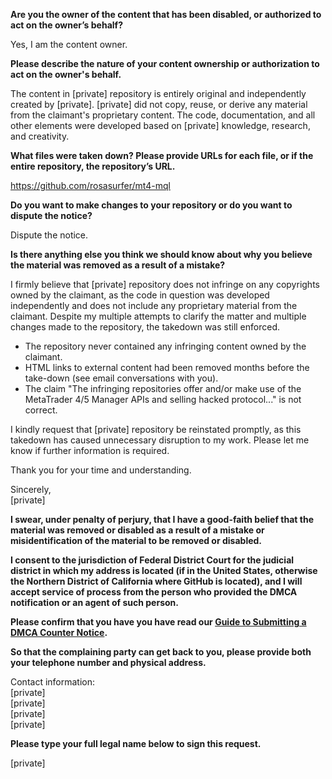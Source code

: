 **Are you the owner of the content that has been disabled, or authorized to act on the owner’s behalf?**

Yes, I am the content owner.

**Please describe the nature of your content ownership or authorization to act on the owner's behalf.**

The content in [private] repository is entirely original and independently created by [private]. [private] did not copy, reuse, or derive any material from the claimant's proprietary content. The code, documentation, and all other elements were developed based on [private] knowledge, research, and creativity.

**What files were taken down? Please provide URLs for each file, or if the entire repository, the repository’s URL.**

https://github.com/rosasurfer/mt4-mql

**Do you want to make changes to your repository or do you want to dispute the notice?**

Dispute the notice.

**Is there anything else you think we should know about why you believe the material was removed as a result of a mistake?**

I firmly believe that [private] repository does not infringe on any copyrights owned by the claimant, as the code in question was developed independently and does not include any proprietary material from the claimant. Despite my multiple attempts to clarify the matter and multiple changes made to the repository, the takedown was still enforced.

- The repository never contained any infringing content owned by the claimant.  
- HTML links to external content had been removed months before the take-down (see email conversations with you).  
- The claim "The infringing repositories offer and/or make use of the MetaTrader 4/5 Manager APIs and selling hacked protocol..." is not correct.

I kindly request that [private] repository be reinstated promptly, as this takedown has caused unnecessary disruption to my work. Please let me know if further information is required.

Thank you for your time and understanding.

Sincerely,  
[private]

**I swear, under penalty of perjury, that I have a good-faith belief that the material was removed or disabled as a result of a mistake or misidentification of the material to be removed or disabled.**

**I consent to the jurisdiction of Federal District Court for the judicial district in which my address is located (if in the United States, otherwise the Northern District of California where GitHub is located), and I will accept service of process from the person who provided the DMCA notification or an agent of such person.**

**Please confirm that you have you have read our <a href="https://docs.github.com/articles/guide-to-submitting-a-dmca-counter-notice">Guide to Submitting a DMCA Counter Notice</a>.**

**So that the complaining party can get back to you, please provide both your telephone number and physical address.**

Contact information:  
[private]  
[private]  
[private]  
[private]  

**Please type your full legal name below to sign this request.**

[private]  
